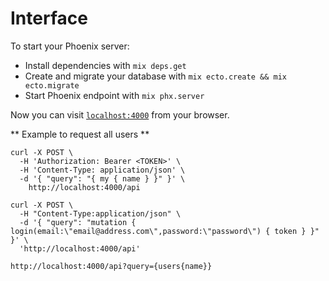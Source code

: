 # Interface

To start your Phoenix server:

  * Install dependencies with `mix deps.get`
  * Create and migrate your database with `mix ecto.create && mix ecto.migrate`
  * Start Phoenix endpoint with `mix phx.server`

Now you can visit [`localhost:4000`](http://localhost:4000/graphiql) from your browser.

** Example to request all users **
```
curl -X POST \
  -H 'Authorization: Bearer <TOKEN>' \
  -H 'Content-Type: application/json' \
  -d '{ "query": "{ my { name } }" }' \
    http://localhost:4000/api
```
```
curl -X POST \
  -H "Content-Type:application/json" \
  -d '{ "query": "mutation { login(email:\"email@address.com\",password:\"password\") { token } }" }' \
  'http://localhost:4000/api'

```
```
http://localhost:4000/api?query={users{name}}
```
